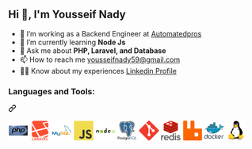 ## Hi 👋, I'm Yousseif Nady

- 🔭 I’m working as a Backend Engineer at <a href="https://www.linkedin.com/company/automatedpros/">Automatedpros</a>
- 🌱 I’m currently learning <strong> Node Js </strong>
- 💬 Ask me about <strong> PHP, Laravel, and Database </strong>
- 📫 How to reach me <a href="mailto:yousseifnady59@gmail.com">yousseifnady59@gmail.com</a>
- 👨‍💻 Know about my experiences <a href="https://www.linkedin.com/in/yousseif-nady/" rel="nofollow">Linkedin Profile</a>

<div class="markdown-heading" dir="auto"><h3 align="left" class="heading-element" dir="auto">Languages and Tools:</h3><a id="user-content-languages-and-tools" class="anchor" aria-label="Permalink: Languages and Tools:" href="#languages-and-tools"><svg class="octicon octicon-link" viewBox="0 0 16 16" version="1.1" width="16" height="16" aria-hidden="true"><path d="m7.775 3.275 1.25-1.25a3.5 3.5 0 1 1 4.95 4.95l-2.5 2.5a3.5 3.5 0 0 1-4.95 0 .751.751 0 0 1 .018-1.042.751.751 0 0 1 1.042-.018 1.998 1.998 0 0 0 2.83 0l2.5-2.5a2.002 2.002 0 0 0-2.83-2.83l-1.25 1.25a.751.751 0 0 1-1.042-.018.751.751 0 0 1-.018-1.042Zm-4.69 9.64a1.998 1.998 0 0 0 2.83 0l1.25-1.25a.751.751 0 0 1 1.042.018.751.751 0 0 1 .018 1.042l-1.25 1.25a3.5 3.5 0 1 1-4.95-4.95l2.5-2.5a3.5 3.5 0 0 1 4.95 0 .751.751 0 0 1-.018 1.042.751.751 0 0 1-1.042.018 1.998 1.998 0 0 0-2.83 0l-2.5 2.5a1.998 1.998 0 0 0 0 2.83Z"></path></svg></a></div>

<p align="left" dir="auto">
<a target="_blank" rel="noopener noreferrer nofollow" href="https://raw.githubusercontent.com/teamedwardforever/Readme-Generator/71f25dd8b98329b168142a6b782a107b75eab178/svg/Skills/Languages/php-original.svg"><img src="https://raw.githubusercontent.com/teamedwardforever/Readme-Generator/71f25dd8b98329b168142a6b782a107b75eab178/svg/Skills/Languages/php-original.svg" alt="PHP" width="40" height="40" style="max-width: 100%; filter: none;" data--porda-condition="Detected" data-current-tabid="903382994" data-current-taburl="https://github.com/AhmedHdeawy#hi--im-ahmed-hdeawy" data--porda-original-src="https://raw.githubusercontent.com/teamedwardforever/Readme-Generator/71f25dd8b98329b168142a6b782a107b75eab178/svg/Skills/Languages/php-original.svg" data--under-processing="false" data--porda-result="NoTargetedObjectFound"></a>
<a target="_blank" rel="noopener noreferrer nofollow" href="https://raw.githubusercontent.com/teamedwardforever/Readme-Generator/71f25dd8b98329b168142a6b782a107b75eab178/svg/Skills/Framework/laravel-plain-wordmark.svg"><img src="https://raw.githubusercontent.com/teamedwardforever/Readme-Generator/71f25dd8b98329b168142a6b782a107b75eab178/svg/Skills/Framework/laravel-plain-wordmark.svg" alt="Laravel" width="40" height="40" style="max-width: 100%; filter: none;" data--porda-condition="Detected" data-current-tabid="903382994" data-current-taburl="https://github.com/AhmedHdeawy#hi--im-ahmed-hdeawy" data--porda-original-src="https://raw.githubusercontent.com/teamedwardforever/Readme-Generator/71f25dd8b98329b168142a6b782a107b75eab178/svg/Skills/Framework/laravel-plain-wordmark.svg" data--under-processing="false" data--porda-result="NoTargetedObjectFound"></a>
<a target="_blank" rel="noopener noreferrer nofollow" href="https://raw.githubusercontent.com/teamedwardforever/Readme-Generator/71f25dd8b98329b168142a6b782a107b75eab178/svg/Skills/Database/mysql-original-wordmark.svg"><img src="https://raw.githubusercontent.com/teamedwardforever/Readme-Generator/71f25dd8b98329b168142a6b782a107b75eab178/svg/Skills/Database/mysql-original-wordmark.svg" alt="Mysql" width="40" height="40" style="max-width: 100%; filter: none;" data--porda-condition="Detected" data-current-tabid="903382994" data-current-taburl="https://github.com/AhmedHdeawy#hi--im-ahmed-hdeawy" data--porda-original-src="https://raw.githubusercontent.com/teamedwardforever/Readme-Generator/71f25dd8b98329b168142a6b782a107b75eab178/svg/Skills/Database/mysql-original-wordmark.svg" data--under-processing="false" data--porda-result="NoTargetedObjectFound"></a>
<a target="_blank" rel="noopener noreferrer nofollow" href="https://raw.githubusercontent.com/teamedwardforever/Readme-Generator/71f25dd8b98329b168142a6b782a107b75eab178/svg/Skills/Languages/javascript-original.svg"><img src="https://raw.githubusercontent.com/teamedwardforever/Readme-Generator/71f25dd8b98329b168142a6b782a107b75eab178/svg/Skills/Languages/javascript-original.svg" alt="Javascript" width="40" height="40" style="max-width: 100%; filter: none;" data--porda-condition="Detected" data-current-tabid="903382994" data-current-taburl="https://github.com/AhmedHdeawy#hi--im-ahmed-hdeawy" data--porda-original-src="https://raw.githubusercontent.com/teamedwardforever/Readme-Generator/71f25dd8b98329b168142a6b782a107b75eab178/svg/Skills/Languages/javascript-original.svg" data--under-processing="false" data--porda-result="NoTargetedObjectFound"></a>
<a target="_blank" rel="noopener noreferrer nofollow" href="https://raw.githubusercontent.com/teamedwardforever/Readme-Generator/71f25dd8b98329b168142a6b782a107b75eab178/svg/Skills/Backend/nodejs-original-wordmark.svg"><img src="https://raw.githubusercontent.com/teamedwardforever/Readme-Generator/71f25dd8b98329b168142a6b782a107b75eab178/svg/Skills/Backend/nodejs-original-wordmark.svg" alt="NodeJs" width="40" height="40" style="max-width: 100%; filter: none;" data--porda-condition="Detected" data-current-tabid="903382994" data-current-taburl="https://github.com/AhmedHdeawy#hi--im-ahmed-hdeawy" data--porda-original-src="https://raw.githubusercontent.com/teamedwardforever/Readme-Generator/71f25dd8b98329b168142a6b782a107b75eab178/svg/Skills/Backend/nodejs-original-wordmark.svg" data--under-processing="false" data--porda-result="NoTargetedObjectFound"></a>
<a target="_blank" rel="noopener noreferrer nofollow" href="https://raw.githubusercontent.com/teamedwardforever/Readme-Generator/71f25dd8b98329b168142a6b782a107b75eab178/svg/Skills/Database/postgresql-original-wordmark.svg"><img src="https://raw.githubusercontent.com/teamedwardforever/Readme-Generator/71f25dd8b98329b168142a6b782a107b75eab178/svg/Skills/Database/postgresql-original-wordmark.svg" alt="Postgresql" width="40" height="40" style="max-width: 100%; filter: none;" data--porda-condition="Detected" data-current-tabid="903382994" data-current-taburl="https://github.com/AhmedHdeawy#hi--im-ahmed-hdeawy" data--porda-original-src="https://raw.githubusercontent.com/teamedwardforever/Readme-Generator/71f25dd8b98329b168142a6b782a107b75eab178/svg/Skills/Database/postgresql-original-wordmark.svg" data--under-processing="false" data--porda-result="NoTargetedObjectFound"></a>
<a target="_blank" rel="noopener noreferrer nofollow" href="https://raw.githubusercontent.com/teamedwardforever/Readme-Generator/71f25dd8b98329b168142a6b782a107b75eab178/svg/Skills/Other/git-scm-icon.svg"><img src="https://raw.githubusercontent.com/teamedwardforever/Readme-Generator/71f25dd8b98329b168142a6b782a107b75eab178/svg/Skills/Other/git-scm-icon.svg" alt="Git" width="40" height="40" style="max-width: 100%; filter: none;" data--porda-condition="Detected" data-current-tabid="903382994" data-current-taburl="https://github.com/AhmedHdeawy#hi--im-ahmed-hdeawy" data--porda-original-src="https://raw.githubusercontent.com/teamedwardforever/Readme-Generator/71f25dd8b98329b168142a6b782a107b75eab178/svg/Skills/Other/git-scm-icon.svg" data--under-processing="false" data--porda-result="NoTargetedObjectFound"></a>
<a target="_blank" rel="noopener noreferrer nofollow" href="https://raw.githubusercontent.com/teamedwardforever/Readme-Generator/71f25dd8b98329b168142a6b782a107b75eab178/svg/Skills/Database/redis-original-wordmark.svg"><img src="https://raw.githubusercontent.com/teamedwardforever/Readme-Generator/71f25dd8b98329b168142a6b782a107b75eab178/svg/Skills/Database/redis-original-wordmark.svg" alt="Redis" width="40" height="40" style="max-width: 100%; filter: none;" data--porda-condition="Detected" data-current-tabid="903382994" data-current-taburl="https://github.com/AhmedHdeawy#hi--im-ahmed-hdeawy" data--porda-original-src="https://raw.githubusercontent.com/teamedwardforever/Readme-Generator/71f25dd8b98329b168142a6b782a107b75eab178/svg/Skills/Database/redis-original-wordmark.svg" data--under-processing="false" data--porda-result="NoTargetedObjectFound"></a>
<a target="_blank" rel="noopener noreferrer nofollow" href="https://raw.githubusercontent.com/teamedwardforever/Readme-Generator/71f25dd8b98329b168142a6b782a107b75eab178/svg/Skills/Backend/rabbitmq-icon.svg"><img src="https://raw.githubusercontent.com/teamedwardforever/Readme-Generator/71f25dd8b98329b168142a6b782a107b75eab178/svg/Skills/Backend/rabbitmq-icon.svg" alt="rabbitMq" width="40" height="40" style="max-width: 100%; filter: none;" data--porda-condition="Detected" data-current-tabid="903382994" data-current-taburl="https://github.com/AhmedHdeawy#hi--im-ahmed-hdeawy" data--porda-original-src="https://raw.githubusercontent.com/teamedwardforever/Readme-Generator/71f25dd8b98329b168142a6b782a107b75eab178/svg/Skills/Backend/rabbitmq-icon.svg" data--under-processing="false" data--porda-result="NoTargetedObjectFound"></a>
<a target="_blank" rel="noopener noreferrer nofollow" href="https://raw.githubusercontent.com/teamedwardforever/Readme-Generator/71f25dd8b98329b168142a6b782a107b75eab178/svg/Skills/Devops/docker-original-wordmark.svg"><img src="https://raw.githubusercontent.com/teamedwardforever/Readme-Generator/71f25dd8b98329b168142a6b782a107b75eab178/svg/Skills/Devops/docker-original-wordmark.svg" alt="Docker" width="40" height="40" style="max-width: 100%; filter: none;" data--porda-condition="Detected" data-current-tabid="903382994" data-current-taburl="https://github.com/AhmedHdeawy#hi--im-ahmed-hdeawy" data--porda-original-src="https://raw.githubusercontent.com/teamedwardforever/Readme-Generator/71f25dd8b98329b168142a6b782a107b75eab178/svg/Skills/Devops/docker-original-wordmark.svg" data--under-processing="false" data--porda-result="NoTargetedObjectFound"></a>
<a target="_blank" rel="noopener noreferrer nofollow" href="https://raw.githubusercontent.com/teamedwardforever/Readme-Generator/71f25dd8b98329b168142a6b782a107b75eab178/svg/Skills/Other/linux-original.svg"><img src="https://raw.githubusercontent.com/teamedwardforever/Readme-Generator/71f25dd8b98329b168142a6b782a107b75eab178/svg/Skills/Other/linux-original.svg" alt="Linux" width="40" height="40" style="max-width: 100%; filter: none;" data--porda-condition="Detected" data-current-tabid="903382994" data-current-taburl="https://github.com/AhmedHdeawy#hi--im-ahmed-hdeawy" data--porda-original-src="https://raw.githubusercontent.com/teamedwardforever/Readme-Generator/71f25dd8b98329b168142a6b782a107b75eab178/svg/Skills/Other/linux-original.svg" data--under-processing="false" data--porda-result="NoTargetedObjectFound"></a>
</p>
